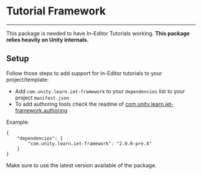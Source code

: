# Tutorial Framework
---------
This package is needed to have In-Editor Tutorials working. **This package relies heavily on Unity internals.**

## Setup
Follow those steps to add support for in-Editor tutorials to your project/template:

- Add `com.unity.learn.iet-framework` to your `dependencies` list to your project `manifest.json`
- To add authoring tools check the readme of [com.unity.learn.iet-framework.authoring](../com.unity.learn.iet-framework.authoring)

Example:

    {
        "dependencies": {
            "com.unity.learn.iet-framework": "2.0.0-pre.4"
        }
    }
Make sure to use the latest version available of the package.

